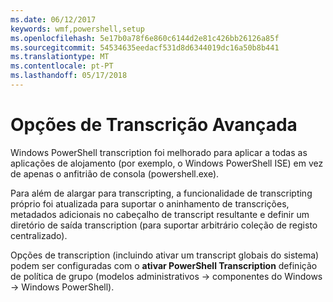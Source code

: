 ```yaml
---
ms.date: 06/12/2017
keywords: wmf,powershell,setup
ms.openlocfilehash: 5e17b0a78f6e860c6144d2e81c426bb26126a85f
ms.sourcegitcommit: 54534635eedacf531d8d6344019dc16a50b8b441
ms.translationtype: MT
ms.contentlocale: pt-PT
ms.lasthandoff: 05/17/2018
---
```

# <a name="enhanced-transcription-options"></a>Opções de Transcrição Avançada

Windows PowerShell transcription foi melhorado para aplicar a todas as aplicações de alojamento (por exemplo, o Windows PowerShell ISE) em vez de apenas o anfitrião de consola (powershell.exe).

Para além de alargar para transcripting, a funcionalidade de transcripting próprio foi atualizada para suportar o aninhamento de transcrições, metadados adicionais no cabeçalho de transcript resultante e definir um diretório de saída transcription (para suportar arbitrário coleção de registo centralizado).

Opções de transcription (incluindo ativar um transcript globais do sistema) podem ser configuradas com o **ativar PowerShell Transcription** definição de política de grupo (modelos administrativos -> componentes do Windows -> Windows PowerShell).
